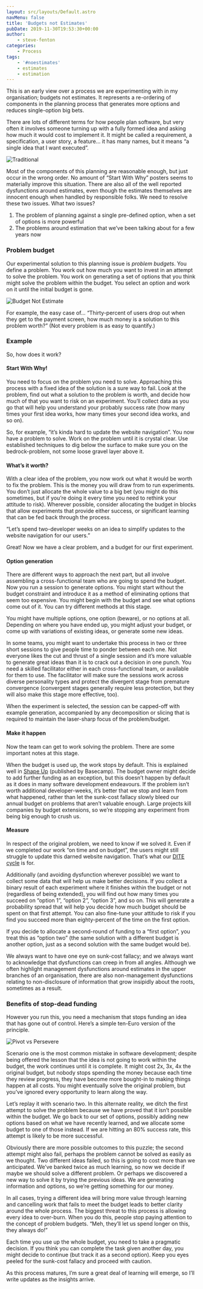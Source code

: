 ```yaml
---
layout: src/layouts/Default.astro
navMenu: false
title: 'Budgets not Estimates'
pubDate: 2019-11-30T19:53:30+00:00
author:
    - steve-fenton
categories:
    - Process
tags:
    - '#noestimates'
    - estimates
    - estimation
---
```


This is an early view over a process we are experimenting with in my organisation; budgets not estimates. It represents a re-ordering of components in the planning process that generates more options and reduces single-option big bets.

There are lots of different terms for how people plan software, but very often it involves someone turning up with a fully formed idea and asking how much it would cost to implement it. It might be called a requirement, a specification, a user story, a feature… it has many names, but it means “a single idea that I want executed”.

![Traditional](https://www.stevefenton.co.uk/wp-content/uploads/2019/11/traditional-1024x363.jpg)

Most of the components of this planning are reasonable enough, but just occur in the wrong order. No amount of “Start With Why” posters seems to materially improve this situation. There are also all of the well reported dysfunctions around estimates, even though the estimates themselves are innocent enough when handled by responsible folks. We need to resolve these two issues. What two issues?

1. The problem of planning against a single pre-defined option, when a set of options is more powerful
2. The problems around estimation that we’ve been talking about for a few years now

### Problem budget

Our experimental solution to this planning issue is *problem budgets*. You define a problem. You work out how much you want to invest in an attempt to solve the problem. You work on generating a set of options that you think might solve the problem within the budget. You select an option and work on it until the initial budget is gone.

![Budget Not Estimate](https://www.stevefenton.co.uk/wp-content/uploads/2019/11/budget-1024x291.jpg)

For example, the easy case of… “Thirty-percent of users drop out when they get to the payment screen, how much money is a solution to this problem worth?” (Not every problem is as easy to quantify.)

### Example

So, how does it work?

#### Start With Why!

You need to focus on the problem you need to solve. Approaching this process with a fixed idea of the solution is a sure way to fail. Look at the problem, find out what a solution to the problem is worth, and decide how much of that you want to risk on an experiment. You’ll collect data as you go that will help you understand your probably success rate (how many times your first idea works, how many times your second idea works, and so on).

So, for example, “it’s kinda hard to update the website navigation”. You now have a problem to solve. Work on the problem until it is crystal clear. Use established techniques to dig below the surface to make sure you on the bedrock-problem, not some loose gravel layer above it.

#### What’s it worth?

With a clear idea of the problem, you now work out what it would be worth to fix the problem. This is the money you will draw from to run experiments. You don’t just allocate the whole value to a big bet (you might do this sometimes, but if you’re doing it every time you need to rethink your attitude to risk). Wherever possible, consider allocating the budget in blocks that allow experiments that provide either success, or significant learning that can be fed back through the process.

“Let’s spend two-developer weeks on an idea to simplify updates to the website navigation for our users.”

Great! Now we have a clear problem, and a budget for our first experiment.

#### Option generation

There are different ways to approach the next part, but all involve assembling a cross-functional team who are going to spend the budget. Now you run a session to generate options. You might start without the budget constraint and introduce it as a method of eliminating options that seem too expensive. You might begin with the budget and see what options come out of it. You can try different methods at this stage.

You might have multiple options, one option (beware), or no options at all. Depending on where you have ended up, you might adjust your budget, or come up with variations of existing ideas, or generate some new ideas.

In some teams, you might want to undertake this process in two or three short sessions to give people time to ponder between each one. Not everyone likes the cut and thrust of a single session and it’s more valuable to generate great ideas than it is to crack out a decision in one punch. You need a skilled facilitator either in each cross-functional team, or available for them to use. The facilitator will make sure the sessions work across diverse personality types and protect the divergent stage from premature convergence (convergent stages generally require less protection, but they will also make this stage more effective, too).

When the experiment is selected, the session can be capped-off with example generation, accompanied by any decomposition or slicing that is required to maintain the laser-sharp focus of the problem/budget.

#### Make it happen

Now the team can get to work solving the problem. There are some important notes at this stage.

When the budget is used up, the work stops by default. This is explained well in [Shape Up](https://basecamp.com/shapeup) (published by Basecamp). The budget owner might decide to add further funding as an exception, but this doesn’t happen by default as it does in many software development endeavours. If the problem isn’t worth additional developer-weeks, it’s better that we stop and learn from what happened, rather than let the sunk-cost fallacy slowly bleed our annual budget on problems that aren’t valuable enough. Large projects kill companies by budget extensions, so we’re stopping any experiment from being big enough to crush us.

#### Measure

In respect of the original problem, we need to know if we solved it. Even if we completed our work “on time and on budget”, the users might still struggle to update this darned website navigation. That’s what our [DITE cycle](https://www.stevefenton.co.uk/2019/09/the-dite-cycle-data-insight-theory-experiment/) is for.

Additionally (and avoiding dysfunction wherever possible) we want to collect some data that will help us make better decisions. If you collect a binary result of each experiment where it finishes within the budget or not (regardless of being extended), you will find out how many times you succeed on “option 1”, “option 2”, “option 3”, and so on. This will generate a probability spread that will help you decide how much budget should be spent on that first attempt. You can also fine-tune your attitude to risk if you find you succeed more than eighty-percent of the time on the first option.

If you decide to allocate a second-round of funding to a “first option”, you treat this as “option two” (the same solution with a different budget is another option, just as a second solution with the same budget would be).

We always want to have one eye on sunk-cost fallacy; and we always want to acknowledge that dysfunctions can creep in from all angles. Although we often highlight management dysfunctions around estimates in the upper branches of an organisation, there are also non-management dysfunctions relating to non-disclosure of information that grow insipidly about the roots, sometimes as a result.

### Benefits of stop-dead funding

However you run this, you need a mechanism that stops funding an idea that has gone out of control. Here’s a simple ten-Euro version of the principle.

![Pivot vs Persevere](https://www.stevefenton.co.uk/wp-content/uploads/2019/11/pivot-vs-persevere-1024x307.jpg)

Scenario one is the most common mistake in software development; despite being offered the lesson that the idea is not going to work within the budget, the work continues until it is complete. It might cost 2x, 3x, 4x the original budget, but nobody stops spending the money because each time they review progress, they have become more bought-in to making things happen at all costs. You might eventually solve the original problem, but you’ve ignored every opportunity to learn along the way.

Let’s replay it with scenario two. In this alternate reality, we ditch the first attempt to solve the problem because we have proved that it isn’t possible within the budget. We go back to our set of options, possibly adding new options based on what we have recently learned, and we allocate some budget to one of those instead. If we are hitting an 80% success rate, this attempt is likely to be more successful.

Obviously there are more possible outcomes to this puzzle; the second attempt might also fail, perhaps the problem cannot be solved as easily as we thought. Two different ideas failed, so this is going to cost more than we anticipated. We’ve banked twice as much learning, so now we decide if maybe we should solve a different problem. Or perhaps we discovered a new way to solve it by trying the previous ideas. We are generating information and options, so we’re getting something for our money.

In all cases, trying a different idea will bring more value through learning and cancelling work that fails to meet the budget leads to better clarity around the whole process. The biggest threat to this process is allowing every idea to over-burn. When you do this, people stop paying attention to the concept of problem budgets. “Meh, they’ll let us spend longer on this, they always do!”

Each time you use up the whole budget, you need to take a pragmatic decision. If you think you can complete the task given another day, you might decide to continue (but track it as a second option). Keep you eyes peeled for the sunk-cost fallacy and proceed with caution.

As this process matures, I’m sure a great deal of learning will emerge, so I’ll write updates as the insights arrive.